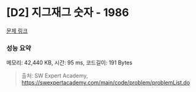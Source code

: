 # [D2] 지그재그 숫자 - 1986 

[문제 링크](https://swexpertacademy.com/main/code/problem/problemDetail.do?contestProbId=AV5PxmBqAe8DFAUq) 

### 성능 요약

메모리: 42,440 KB, 시간: 95 ms, 코드길이: 191 Bytes



> 출처: SW Expert Academy, https://swexpertacademy.com/main/code/problem/problemList.do
